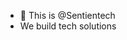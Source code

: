 - 👋 This is @Sentientech
- We build tech solutions


<!---
Sentientech/Sentientech is a ✨ special ✨ repository because its `README.md` (this file) appears on your GitHub profile.
You can click the Preview link to take a look at your changes.
--->
